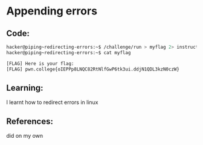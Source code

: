 # Appending errors
## Code:
```bash
hacker@piping~redirecting-errors:~$ /challenge/run > myflag 2> instructions
hacker@piping~redirecting-errors:~$ cat myflag

[FLAG] Here is your flag:
[FLAG] pwn.college{oIEPPp8LNQC82RtNlfGwP6tk3ui.ddjN1QDL3kzN0czW}

```
## Learning:
 I learnt how to redirect errors in linux
## References:
 did on my own
